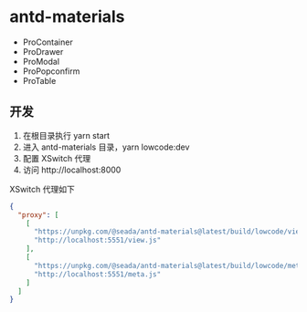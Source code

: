 # antd-materials

- ProContainer
- ProDrawer
- ProModal
- ProPopconfirm
- ProTable

## 开发

1. 在根目录执行 yarn start
2. 进入 antd-materials 目录，yarn lowcode:dev
3. 配置 XSwitch 代理
4. 访问 http://localhost:8000

XSwitch 代理如下

```json
{
  "proxy": [
    [
      "https://unpkg.com/@seada/antd-materials@latest/build/lowcode/view.js",
      "http://localhost:5551/view.js"
    ],
    [
      "https://unpkg.com/@seada/antd-materials@latest/build/lowcode/meta.js",
      "http://localhost:5551/meta.js"
    ]
  ]
}
```
